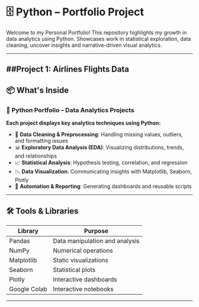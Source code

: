 # 🗄️ Python – Portfolio Project
Welcome to my Personal Portfolio! This repository highlights my growth in data analytics using Python. Showcases work in statistical exploration, data cleaning, uncover insights and narrative-driven visual analytics. 

---
##Project 1: Airlines Flights Data
---

## 📦 What's Inside
### 🐍 Python Portfolio – Data Analytics Projects

**Each project displays key analytics techniques using Python:**

- 🧹 **Data Cleaning & Preprocessing**: Handling missing values, outliers, and formatting issues
- 📊 **Exploratory Data Analysis (EDA)**: Visualizing distributions, trends, and relationships
- 📈 **Statistical Analysis**: Hypothesis testing, correlation, and regression
- 📉 **Data Visualization**: Communicating insights with Matplotlib, Seaborn, Plotly
- 📁 **Automation & Reporting**: Generating dashboards and reusable scripts

---

## 🛠️ Tools & Libraries

| Library       | Purpose                          |
|---------------|----------------------------------|
| Pandas        | Data manipulation and analysis   |
| NumPy         | Numerical operations             |
| Matplotlib    | Static visualizations            |
| Seaborn       | Statistical plots                |
| Plotly        | Interactive dashboards           |
| Google Colab  | Interactive notebooks            |

---


